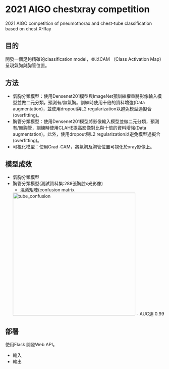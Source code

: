 # 2021 AIGO chestxray competition
2021 AIGO competition of pneumothorax and chest-tube classification based on chest X-Ray

## 目的
開發一個足夠精確的classification model，並以CAM （Class Activation Map） 呈現氣胸與胸管位置。

## 方法
- 氣胸分類模型：使用Densenet201模型與ImageNet預訓練權重將影像輸入模型並做二元分類，預測有/無氣胸。訓練時使用十倍的資料增強(Data augmentation)，並使用dropout與L2 regularization以避免模型過擬合(overfitting)。
- 胸管分類模型：使用Densenet201模型將影像輸入模型並做二元分類，預測有/無胸管，訓練時使用CLAHE提高影像對比與十倍的資料增強(Data augmentation)。此外，使用dropout與L2 regularization以避免模型過擬合(overfitting)。
- 可視化模型：使用Grad-CAM，將氣胸及胸管位置可視化於xray影像上。

## 模型成效
- 氣胸分類模型
- 胸管分類模型(測試資料集:288張胸腔x光影像)
  - 混淆矩陣(confusion matrix
  <img width="388" alt="tube_confusion" src="https://user-images.githubusercontent.com/44295049/137432791-d4fb767e-42cb-4ee9-a46f-344cf6b1f405.png">
  - AUC達 0.99

## 部署
使用Flask 開發Web API。
- 輸入
- 輸出
